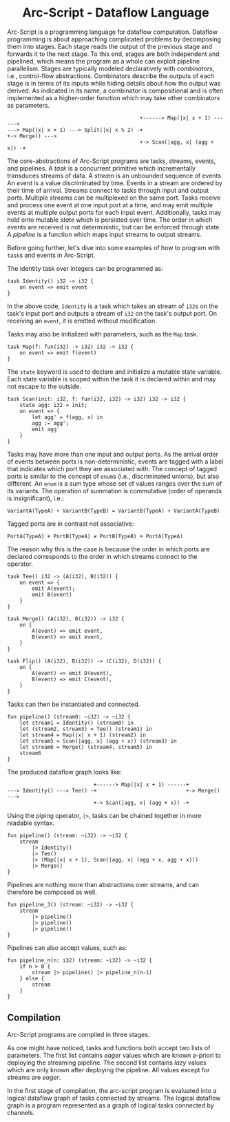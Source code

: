 <h1 align="center">Arc-Script - Dataflow Language</h1>

Arc-Script is a programming language for dataflow computation.
Dataflow programming is about approaching complicated problems by decomposing them into stages.
Each stage reads the output of the previous stage and forwards it to the next stage.
To this end, stages are both independent and pipelined, which means the program as a whole can
exploit pipeline parallelism. Stages are typically modeled declaratively with *combinators*, i.e.,
control-flow abstractions. Combinators describe the outputs of each stage is in terms of its
inputs while hiding details about how the output was derived. As indicated in its name, a combinator
is compositional and is often implemented as a higher-order function which may take other combinators
as parameters.

```
                                           +------> Map(|x| x + 1) ------+
---> Map(|x| x + 1) ---> Split(|x| x % 2) -+                             +-> Merge() --->
                                           +-> Scan(|agg, x| (agg + x)) -+
```

The core-abstractions of Arc-Script programs are tasks, streams, events, and pipelines.
A *task* is a concurrent primitive which incrementally transduces streams of data.
A *stream* is an unbounded sequence of events.
An *event* is a value discriminated by time. Events in a stream are ordered by their time of arrival.
Streams connect to tasks through input and output ports.
Multiple streams can be multiplexed on the same port.
Tasks receive and process one event at one input port at a time, and may emit multiple events at multiple output ports for each input event.
Additionally, tasks may hold onto mutable *state* which is persisted over time.
The order in which events are received is not deterministic, but can be enforced through state.
A *pipeline* is a function which maps input streams to output streams.

Before going further, let's dive into some examples of how to program with `task`s and events in Arc-Script.

The identity task over integers can be programmed as:

```
task Identity() i32 -> i32 {
    on event => emit event
}
```

In the above code, `Identity` is a task which takes an stream of `i32`s
on the task's input port and outputs a stream of `i32` on the task's output port.
On receiving an `event`, it is emitted without modification.

Tasks may also be initialized with parameters, such as the `Map` task.

```
task Map(f: fun(i32) -> i32) i32 -> i32 {
    on event => emit f(event)
}
```

The `state` keyword is used to declare and initialize a mutable state variable.
Each state variable is scoped within the task it is declared within and may not
escape to the outside.

```
task Scan(init: i32, f: fun(i32, i32) -> i32) i32 -> i32 {
    state agg: i32 = init;
    on event => {
        let agg' = f(agg, x) in
        agg := agg';
        emit agg'
    }
}
```

Tasks may have more than one input and output ports. As the arrival order of
events between ports is non-deterministic, events are tagged with a label that
indicates which port they are associated with. The concept of tagged ports is similar
to the concept of `enum`s (i.e., discriminated unions), but also different. An `enum` is a
sum type whose set of values ranges over the sum of its variants. The operation of
summation is commutative (order of operands is insignificant), i.e.:
```
VariantA(TypeA) + VariantB(TypeB) = VariantB(TypeA) + VariantA(TypeB)
```
Tagged ports are in contrast not associative:
```
PortA(TypeA) + PortB(TypeA) ≠ PortB(TypeB) + PortA(TypeA)
```
The reason why this is the case is because the order in which ports are
declared corresponds to the order in which streams connect to the operator.

```
task Tee() i32 -> (A(i32), B(i32)) {
    on event => {
        emit A(event);
        emit B(event)
    }
}

task Merge() (A(i32), B(i32)) -> i32 {
    on {
        A(event) => emit event,
        B(event) => emit event,
    }
}

task Flip() (A(i32), B(i32)) -> (C(i32), D(i32)) {
    on {
        A(event) => emit D(event),
        B(event) => emit C(event),
    }
}
```

Tasks can then be instantiated and connected.

```
fun pipeline() (stream0: ~i32) -> ~i32 {
    let stream1 = Identity() (stream0) in
    let (stream2, stream3) = Tee() (stream1) in
    let stream4 = Map(|x| x + 1) (stream2) in
    let stream5 = Scan(|agg, x| (agg + x)) (stream3) in
    let stream6 = Merge() (stream4, stream5) in
    stream6
}
```

The produced dataflow graph looks like:

```
                            +------> Map(|x| x + 1) ------+
---> Identity() ---> Tee() -+                             +-> Merge() --->
                            +-> Scan(|agg, x| (agg + x)) -+
```

Using the piping operator, `|>`, tasks can be chained together in more readable syntax.

```
fun pipeline() (stream: ~i32) -> ~i32 {
    stream
        |> Identity()
        |> Tee()
        |> (Map(|x| x + 1), Scan(|agg, x| (agg + x, agg + x)))
        |> Merge()
}
```

Pipelines are nothing more than abstractions over streams, and can therefore be composed as well.

```
fun pipeline_3() (stream: ~i32) -> ~i32 {
    stream
        |> pipeline()
        |> pipeline()
        |> pipeline()
}
```

Pipelines can also accept values, such as:

```
fun pipeline_n(n: i32) (stream: ~i32) -> ~i32 {
    if n > 0 {
        stream |> pipeline() |> pipeline_n(n-1)
    } else {
        stream
    }
}
```

## Compilation

Arc-Script programs are compiled in three stages.

As one might have noticed, tasks and functions both accept two lists of parameters.
The first list contains *eager* values which are known a-priori to deploying the streaming pipeline.
The second list contains *lazy* values which are only known after deploying the pipeline.
All values except for streams are *eager*.

In the first stage of compilation, the arc-script program is evaluated into a logical dataflow graph of tasks connected by streams.
The logical dataflow graph is a program represented as a graph of logical tasks connected by channels.


